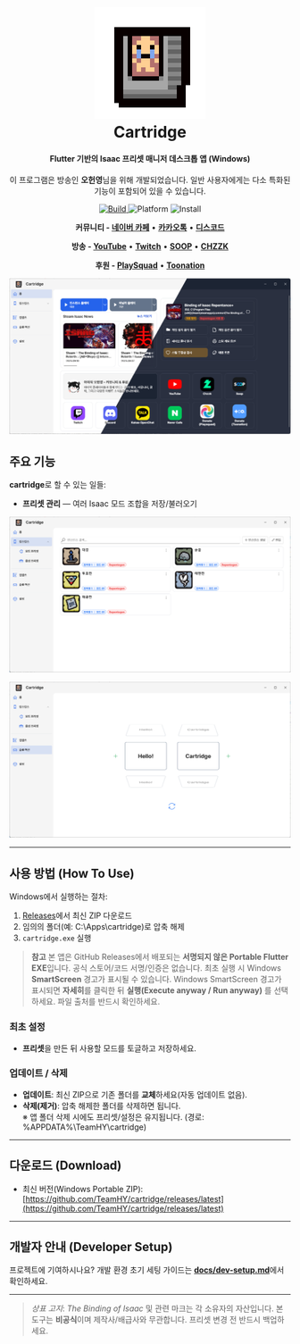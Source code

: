 <h1 align="center">
  <br>
  <a href="https://github.com/TeamHY/cartridge"><img src="assets/images/Cartridge_icon_200_200.png" alt="cartridge" width="200"></a>
  <br>
  Cartridge
  <br>
</h1>

<h4 align="center">Flutter 기반의 Isaac 프리셋 매니저 데스크톱 앱 (Windows)</h4>
<p align="center">이 프로그램은 방송인 <b>오헌영</b>님을 위해 개발되었습니다. 일반 사용자에게는 다소 특화된 기능이 포함되어 있을 수 있습니다.</p>

<p align="center">
  <a href="https://github.com/TeamHY/cartridge/actions/workflows/main.yml">
    <img src="https://github.com/TeamHY/cartridge/actions/workflows/main.yml/badge.svg" alt="Build">
  </a>
  <img src="https://img.shields.io/badge/platform-Windows-blue" alt="Platform">
  <img src="https://img.shields.io/badge/install-Portable%20ZIP-informational" alt="Install">
</p>

<p align="center">
    <b>커뮤니티 - </b>
    <a href="https://cafe.naver.com/iwt2hw"><b>네이버 카페</b></a> •
    <a href="https://open.kakao.com/o/gXkuZvze"><b>카카오톡</b></a> •
    <a href="https://discord.gg/MrJ94bekzU"><b>디스코드</b></a>
</p>
<p align="center">
    <b>방송 - </b>
    <a href="https://www.youtube.com/@아이작오헌영"><b>YouTube</b></a> •
    <a href="https://www.twitch.tv/iwt2hw"><b>Twitch</b></a> •
    <a href="https://ch.sooplive.co.kr/iwt2hw"><b>SOOP</b></a> •
    <a href="https://chzzk.naver.com/f409bd9619bb9d384159a82d8892f73a"><b>CHZZK</b></a>
</p>
<p align="center">
    <b>후원 - </b>
    <a href="https://pls.gg/iwt2hw"><b>PlaySquad</b></a> •
    <a href="https://ohy.kr/toon"><b>Toonation</b></a>
</p>

![screenshot](assets/images/screenshots/홈화면.png)

<a id="주요-기능"></a>

## 주요 기능

**cartridge**로 할 수 있는 일들:

* **프리셋 관리** — 여러 Isaac 모드 조합을 저장/불러오기

<p align="center">
  <img src = "assets/images/screenshots/인스턴스%20화면.png" width=700 alt="기록모드 화면">
</p>

<p align="center">
  <img src = "assets/images/screenshots/슬롯머신%20화면.png" width=700 alt="슬롯머신">
</p>

---

<a id="how-to-use"></a>

## 사용 방법 (How To Use)

Windows에서 실행하는 절차:

1) [Releases](https://github.com/TeamHY/cartridge/releases)에서 최신 ZIP 다운로드
2) 임의의 폴더(예: C:\Apps\cartridge)로 압축 해제
3) `cartridge.exe` 실행


> **참고**
> 본 앱은 GitHub Releases에서 배포되는 **서명되지 않은 Portable Flutter EXE**입니다. 공식 스토어/코드 서명/인증은 없습니다. 최초 실행 시 Windows **SmartScreen** 경고가 표시될 수 있습니다. Windows SmartScreen 경고가 표시되면 **자세히**를 클릭한 뒤 **실행(Execute anyway / Run anyway)** 를 선택하세요. 파일 출처를 반드시 확인하세요.

### 최초 설정

* **프리셋**을 만든 뒤 사용할 모드를 토글하고 저장하세요.

### 업데이트 / 삭제

* **업데이트**: 최신 ZIP으로 기존 폴더를 **교체**하세요(자동 업데이트 없음).
* **삭제(제거)**: 압축 해제한 폴더를 삭제하면 됩니다.  
  ※ 앱 폴더 삭제 시에도 프리셋/설정은 유지됩니다. (경로: %APPDATA%\TeamHY\cartridge)

---

<a id="download"></a>

## 다운로드 (Download)

* 최신 버전(Windows Portable ZIP): [https://github.com/TeamHY/cartridge/releases/latest](https://github.com/TeamHY/cartridge/releases/latest)

---

<a id="dev-setup"></a>

## 개발자 안내 (Developer Setup)

프로젝트에 기여하시나요? 개발 환경 초기 세팅 가이드는 [**docs/dev-setup.md**](./docs/dev-setup.md)에서 확인하세요.

---

> *상표 고지*: *The Binding of Isaac* 및 관련 마크는 각 소유자의 자산입니다. 본 도구는 **비공식**이며 제작사/배급사와 무관합니다. 프리셋 변경 전 반드시 백업하세요.
